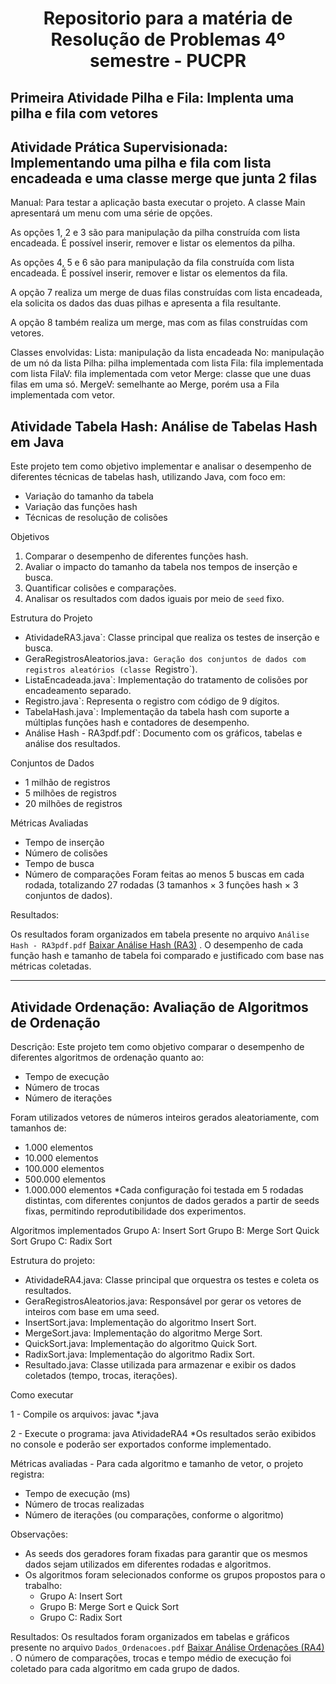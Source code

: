 <h1 align="center"> Repositorio para a matéria de Resolução de Problemas 4º semestre - PUCPR </h1>

## Primeira Atividade Pilha e Fila: Implenta uma pilha e fila com vetores

## Atividade Prática Supervisionada: Implementando uma pilha e fila com lista encadeada e uma classe merge que junta 2 filas

Manual: Para testar a aplicação basta executar o projeto. A classe Main apresentará um menu com uma série de opções.

As opções 1, 2 e 3 são para manipulação da pilha construída com lista encadeada. É possível inserir, remover e listar os elementos da pilha.

As opções 4, 5 e 6 são para manipulação da fila construída com lista encadeada. É possível inserir, remover e listar os elementos da fila.

A opção 7 realiza um merge de duas filas construídas com lista encadeada, ela solicita os dados das duas pilhas e apresenta a fila resultante.

A opção 8 também realiza um merge, mas com as filas construídas com vetores.

Classes envolvidas:
Lista: manipulação da lista encadeada
No: manipulação de um nó da lista
Pilha: pilha implementada com lista
Fila: fila implementada com lista
FilaV: fila implementada com vetor
Merge: classe que une duas filas em uma só.
MergeV: semelhante ao Merge, porém usa a Fila implementada com vetor.

## Atividade Tabela Hash: Análise de Tabelas Hash em Java 

Este projeto tem como objetivo implementar e analisar o desempenho de diferentes técnicas de tabelas hash, utilizando Java, com foco em:
- Variação do tamanho da tabela
- Variação das funções hash
- Técnicas de resolução de colisões

Objetivos
1. Comparar o desempenho de diferentes funções hash.
2. Avaliar o impacto do tamanho da tabela nos tempos de inserção e busca.
3. Quantificar colisões e comparações.
4. Analisar os resultados com dados iguais por meio de `seed` fixo.
   
Estrutura do Projeto
- AtividadeRA3.java`: Classe principal que realiza os testes de inserção e busca.
- GeraRegistrosAleatorios.java`: Geração dos conjuntos de dados com registros aleatórios (classe `Registro`).
- ListaEncadeada.java`: Implementação do tratamento de colisões por encadeamento separado.
- Registro.java`: Representa o registro com código de 9 dígitos.
- TabelaHash.java`: Implementação da tabela hash com suporte a múltiplas funções hash e contadores de desempenho.
-  Análise Hash - RA3pdf.pdf`: Documento com os gráficos, tabelas e análise dos resultados.

Conjuntos de Dados
- 1 milhão de registros
- 5 milhões de registros
- 20 milhões de registros

Métricas Avaliadas
- Tempo de inserção
- Número de colisões
- Tempo de busca
- Número de comparações
Foram feitas ao menos 5 buscas em cada rodada, totalizando 27 rodadas (3 tamanhos × 3 funções hash × 3 conjuntos de dados).

Resultados:

Os resultados foram organizados em tabela presente no arquivo `Análise Hash - RA3pdf.pdf` [Baixar Análise Hash (RA3)](./RA3Hash/Análise%20Hash%20-%20RA3pdf.pdf) . 
O desempenho de cada função hash e tamanho de tabela foi comparado e justificado com base nas métricas coletadas.

--------------------------------------------------------------------------------------------------------------------------------------------------------------------------------------------------------------------

## Atividade Ordenação: Avaliação de Algoritmos de Ordenação

Descrição:
Este projeto tem como objetivo comparar o desempenho de diferentes algoritmos de ordenação quanto ao:
  - Tempo de execução
  - Número de trocas
  - Número de iterações

Foram utilizados vetores de números inteiros gerados aleatoriamente, com tamanhos de:
  - 1.000 elementos
  - 10.000 elementos
  - 100.000 elementos
  - 500.000 elementos
  - 1.000.000 elementos
*Cada configuração foi testada em 5 rodadas distintas, com diferentes conjuntos de dados gerados a partir de seeds fixas, permitindo reprodutibilidade dos experimentos.

Algoritmos implementados
Grupo A:
  Insert Sort
Grupo B:
  Merge Sort
  Quick Sort
Grupo C:
  Radix Sort

Estrutura do projeto:
  - AtividadeRA4.java: Classe principal que orquestra os testes e coleta os resultados.
  - GeraRegistrosAleatorios.java: Responsável por gerar os vetores de inteiros com base em uma seed.
  - InsertSort.java: Implementação do algoritmo Insert Sort.
  - MergeSort.java: Implementação do algoritmo Merge Sort.
  - QuickSort.java: Implementação do algoritmo Quick Sort.
  - RadixSort.java: Implementação do algoritmo Radix Sort.
  - Resultado.java: Classe utilizada para armazenar e exibir os dados coletados (tempo, trocas, iterações).

Como executar

  1 - Compile os arquivos:
    javac *.java

  2 - Execute o programa:
    java AtividadeRA4
*Os resultados serão exibidos no console e poderão ser exportados conforme implementado.

Métricas avaliadas - Para cada algoritmo e tamanho de vetor, o projeto registra:
  - Tempo de execução (ms)
  - Número de trocas realizadas
  - Número de iterações (ou comparações, conforme o algoritmo)

Observações:
  - As seeds dos geradores foram fixadas para garantir que os mesmos dados sejam utilizados em diferentes rodadas e algoritmos.
  - Os algoritmos foram selecionados conforme os grupos propostos para o trabalho:
    - Grupo A: Insert Sort
    - Grupo B: Merge Sort e Quick Sort
    - Grupo C: Radix Sort

Resultados:
Os resultados foram organizados em tabelas e gráficos presente no arquivo `Dados_Ordenacoes.pdf` [Baixar Análise Ordenações (RA4)](./RA4_Ordenacao/Dados_Ordenacoes.pdf) . 
O número de comparações, trocas e tempo médio de execução foi coletado para cada algoritmo em cada grupo de dados.

